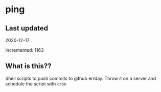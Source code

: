 # ping

## Last updated
2020-12-17

Incremented: 1163

## What is this??
Shell scripts to push commits to github errday. Throw it on a server and schedule the script with `cron`

